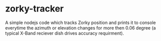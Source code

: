 # zorky-tracker

A simple nodejs code which tracks Zorky position and prints it to console everytime the azimuth or elevation changes
for more then 0.06 degree (a typical X-Band reciever dish drives accuracy requirment).
